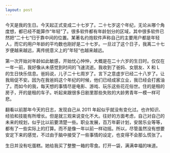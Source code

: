 ```yaml
---
layout: post
---
```


今天是我的生日。今天起正式变成二十七岁了。二十七岁这个年纪，无论从哪个角度想，都已经不能算作“年轻”了。很多软件都有年龄划分的区域，其中很多软件已然把“二十七“归于靠中间的位置。某著名约炮软件声称自己的主要用户都是年轻人，而它的用户年龄的平均数也刚好是二十七岁。一旦过了这个日子，我离二十七岁便越来越远，离传统意义上的”年轻“也越来越远。

第一次开始对年龄如此敏感，开始忧心忡忡，大概是在二十六岁的生日时。仅仅在一年一前，我好像从未感觉到时间的飞速流逝。我收到了爸妈、女朋友、X 和 L 的生日快乐信息。爸妈说，儿子二十七周岁了。言下之意虚岁已经二十八岁了。让我局促不安。因为在我爸妈这个年纪的时候，他们已经成家立业，我已经会打酱油了。而如今的我，每天想的事情尽是电影、游戏、玩乐这些花花俗世。住的是租的房子，开的是租的车子。听起来跟很多日剧里那些失败的大龄男青年一模一样可悲。

翻看以前那年今天的日志，发现自己从 2011 年起似乎就没有变化过。也许知识、经验和技能有所增长。但是就三观来说变化不大。往好的方面考虑，自己对自己的未来的规划，似乎比以前要清楚一些。职业发展，百万年薪计划，安居乐业等等，都有了一些实际上的打算。而不是像一年以前一样动摇。所以，尽管虽然没有想要安定下来的感觉，不过由于脑中接受了一些事情的设定，也变得不会那么慌张了。

生日并没有吃蛋糕。她给我买了整整一箱的零食。打开一袋，满满幸福的味道。
